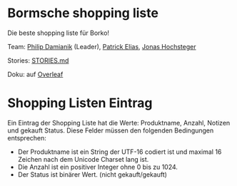 # Bormsche shopping liste

Die beste shopping liste für Borko!


Team: [Philip Damianik](https://github.com/pdamianik) (Leader), [Patrick Elias](https://github.com/pelias006), [Jonas Hochsteger](https://github.com/jhochsteger)


Stories: [STORIES.md](STORIES.md)


Doku: auf [Overleaf](https://www.overleaf.com/read/qbvwhkwmxrkt)

# Shopping Listen Eintrag

Ein Eintrag der Shopping Liste hat die Werte: Produktname, Anzahl, Notizen und gekauft Status. Diese Felder müssen den folgenden Bedingungen entsprechen:

 - Der Produktname ist ein String der UTF-16 codiert ist und maximal 16 Zeichen nach dem Unicode Charset lang ist.
 - Die Anzahl ist ein positiver Integer ohne 0 bis zu 1024.
 - Der Status ist binärer Wert. (nicht gekauft/gekauft)

